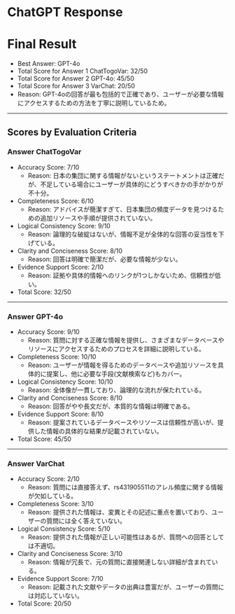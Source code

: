 # ChatGPT Response

# Final Result

- Best Answer: GPT-4o
- Total Score for Answer 1 ChatTogoVar: 32/50
- Total Score for Answer 2 GPT-4o: 45/50
- Total Score for Answer 3 VarChat: 20/50
- Reason: GPT-4oの回答が最も包括的で正確であり、ユーザーが必要な情報にアクセスするための方法を丁寧に説明しているため。

---

## Scores by Evaluation Criteria

### Answer ChatTogoVar
- Accuracy Score: 7/10
  - Reason: 日本の集団に関する情報がないというステートメントは正確だが、不足している場合にユーザーが具体的にどうすべきかの手がかりが不十分。
- Completeness Score: 6/10
  - Reason: アドバイスが簡潔すぎて、日本集団の頻度データを見つけるための追加リソースや手順が提供されていない。
- Logical Consistency Score: 9/10
  - Reason: 論理的な破綻はないが、情報不足が全体的な回答の妥当性を下げている。
- Clarity and Conciseness Score: 8/10
  - Reason: 回答は明確で簡潔だが、必要な情報が少ない。
- Evidence Support Score: 2/10
  - Reason: 証拠や具体的情報へのリンクが1つしかないため、信頼性が低い。
- Total Score: 32/50

---

### Answer GPT-4o
- Accuracy Score: 9/10
  - Reason: 質問に対する正確な情報を提供し、さまざまなデータベースやリソースにアクセスするためのプロセスを詳細に説明している。
- Completeness Score: 10/10
  - Reason: ユーザーが情報を得るためのデータベースや追加リソースを具体的に提案し、他に必要な手段(文献検索など)もカバー。
- Logical Consistency Score: 10/10
  - Reason: 全体像が一貫しており、論理的な流れが保たれている。
- Clarity and Conciseness Score: 8/10
  - Reason: 回答がやや長文だが、本質的な情報は明確である。
- Evidence Support Score: 8/10
  - Reason: 提案されているデータベースやリソースは信頼性が高いが、提供した情報の具体的な結果が記載されていない。
- Total Score: 45/50

---

### Answer VarChat
- Accuracy Score: 2/10
  - Reason: 質問には直接答えず、rs431905511のアレル頻度に関する情報が欠如している。
- Completeness Score: 3/10
  - Reason: 提供された情報は、変異とその記述に重点を置いており、ユーザーの質問には全く答えていない。
- Logical Consistency Score: 5/10
  - Reason: 提供された情報が正しい可能性はあるが、質問への回答としては不適切。
- Clarity and Conciseness Score: 3/10
  - Reason: 情報が冗長で、元の質問に直接関連しない詳細が含まれている。
- Evidence Support Score: 7/10
  - Reason: 記載された文献やデータの出典は豊富だが、ユーザーの質問には対応していない。
- Total Score: 20/50